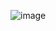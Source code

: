 ![image](https://github.com/Kennedysena/myproject/assets/77175596/fab9ee30-859d-4988-975e-051cf7d661a4)
